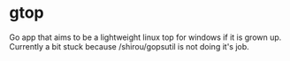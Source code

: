 # gtop
Go app that aims to be a lightweight linux top for windows if it is grown up.
Currently a bit stuck because /shirou/gopsutil is not doing it's job.
